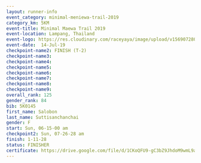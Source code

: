 ```yaml
---
layout: runner-info 
event_category: minimal-meniewa-trail-2019 
category_km: 5KM 
event-title: Minimal Maewa Trail 2019 
event-location: Lampang, Thailand 
event-logo: https://res.cloudinary.com/raceyaya/image/upload/v1569072805/logo/minimal-trail_ktnvsp.jpg 
event-date:  14-Jul-19 
checkpoint-name2: FINISH (T-2) 
checkpoint-name3: 
checkpoint-name4: 
checkpoint-name5: 
checkpoint-name6: 
checkpoint-name7: 
checkpoint-name8: 
checkpoint-name9: 
overall_rank: 125
gender_rank: 84
bib: 5K0145
first_name: Salobon
last_name: Suttisanchanchai
gender: F
start: Sun, 06-15-00 am
checkpoint2: Sun, 07-26-28 am
finish: 1-11-28
status: FINISHER
certificate: https://drive.google.com/file/d/1CKoQFU9-gC3bZ9JhdoM9wmL9aOXb_bIO/view?usp=sharing
---
```


